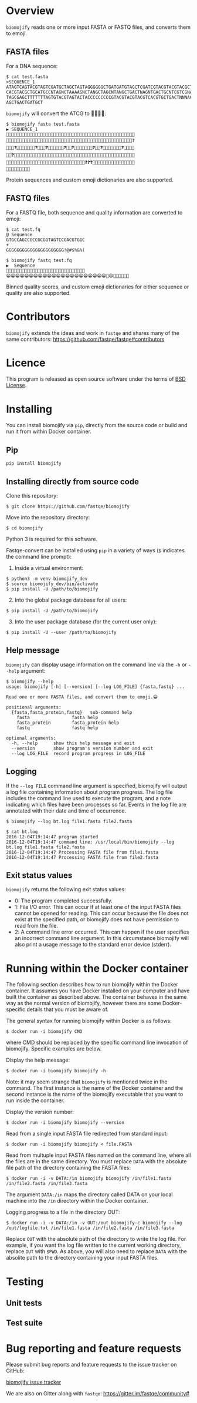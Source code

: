 # Overview 

`biomojify` reads one or more input FASTA or FASTQ files, and converts them to emoji.

## FASTA files
For a DNA sequence: 
```
$ cat test.fasta 
>SEQUENCE_1
ATAGTCAGTACGTAGTCGATGCTAGCTAGTAGGGGGGCTGATGATGTAGCTCGATCGTACGTACGTACGCTGAGTCAGTG
CACGTACGCTGCATGCCNTAGNCTAAAAGNCTANGCTAGCNTANGCTGACTNAGNTGACTGCNTCGTCGNATCATGTACG
TAGCGAGCTTTTTTTAGTGTACGTAGTACTACCCCCCCCCGTACGTACGTACGTCACGTGCTGACTNNNACGATCGTAGT
AGCTGACTGATGCT
```

`biomojify` will convert the ATCG to 🥑🍅🌽🍇:

```
$ biomojify fasta test.fasta 
▶️ SEQUENCE_1
🥑🍅🥑🍇🍅🌽🥑🍇🍅🥑🌽🍇🍅🥑🍇🍅🌽🍇🥑🍅🍇🌽🍅🥑🍇🌽🍅🥑🍇🍅🥑🍇🍇🍇🍇🍇🍇🌽🍅🍇🥑🍅🍇🥑🍅🍇🍅🥑🍇
🌽🍅🌽🍇🥑🍅🌽🍇🍅🥑🌽🍇🍅🥑🌽🍇🍅🥑🌽🍇🌽🍅🍇🥑🍇🍅🌽🥑🍇🍅🍇🌽🥑🌽🍇🍅🥑🌽🍇🌽🍅🍇🌽🥑🍅🍇🌽🌽❓
🍅🥑🍇❓🌽🍅🥑🥑🥑🥑🍇❓🌽🍅🥑❓🍇🌽🍅🥑🍇🌽❓🍅🥑❓🍇🌽🍅🍇🥑🌽🍅❓🥑🍇❓🍅🍇🥑🌽🍅🍇🌽❓🍅🌽🍇🍅
🌽🍇❓🥑🍅🌽🥑🍅🍇🍅🥑🌽🍇🍅🥑🍇🌽🍇🥑🍇🌽🍅🍅🍅🍅🍅🍅🍅🥑🍇🍅🍇🍅🥑🌽🍇🍅🥑🍇🍅🥑🌽🍅🥑🌽🌽🌽🌽🌽
🌽🌽🌽🌽🍇🍅🥑🌽🍇🍅🥑🌽🍇🍅🥑🌽🍇🍅🌽🥑🌽🍇🍅🍇🌽🍅🍇🥑🌽🍅❓❓❓🥑🌽🍇🥑🍅🌽🍇🍅🥑🍇🍅🥑🍇🌽🍅🍇
🥑🌽🍅🍇🥑🍅🍇🌽🍅

```
Protein sequences and custom emoji dictionaries are also supported.

## FASTQ files

For a FASTQ file, both sequence and quality information are converted to emoji:

```
$ cat test.fq
@ Sequence
GTGCCAGCCGCCGCGGTAGTCCGACGTGGC
+
GGGGGGGGGGGGGGGGGGGGGG!@#$%&%(
```
```
$ biomojify fastq test.fq
▶️  Sequence
🍇🍅🍇🌽🌽🥑🍇🌽🌽🍇🌽🌽🍇🌽🍇🍇🍅🥑🍇🍅🌽🌽🍇🥑🌽🍇🍅🍇🍇🌽
😁😁😁😁😁😁😁😁😁😁😁😁😁😁😁😁😁😁😁😁😁😁🚫😄👺💔🙅👾🙅💀
```

Binned quality scores, and custom emoji dictionaries for either sequence or quality are also supported.


# Contributors

`biomojify` extends the ideas and work in `fastqe` and shares many of the same contributors: https://github.com/fastqe/fastqe#contributors

# Licence

This program is released as open source software under the terms of [BSD License](https://raw.githubusercontent.com/fastqe/biomojify/master/LICENSE).

# Installing

You can install biomojify via `pip`, directly from the source code or build and run it from within Docker container.


## Pip

`pip install biomojify`

## Installing directly from source code

Clone this repository: 
```
$ git clone https://github.com/fastqe/biomojify
```

Move into the repository directory:
```
$ cd biomojify
```

Python 3 is required for this software.

Fastqe-convert can be installed using `pip` in a variety of ways (`$` indicates the command line prompt):

1. Inside a virtual environment:
```
$ python3 -m venv biomojify_dev
$ source biomojify_dev/bin/activate
$ pip install -U /path/to/biomojify
```
2. Into the global package database for all users:
```
$ pip install -U /path/to/biomojify
```
3. Into the user package database (for the current user only):
```
$ pip install -U --user /path/to/biomojify
```


## Help message

`biomojify` can display usage information on the command line via the `-h` or `--help` argument:


```
$ biomojify --help
usage: biomojify [-h] [--version] [--log LOG_FILE] {fasta,fastq} ...

Read one or more FASTA files, and convert them to emoji.😀

positional arguments:
  {fasta,fasta_protein,fastq}   sub-command help
    fasta                fasta help
    fasta_protein        fasta_protein help
    fastq                fastq help

optional arguments:
  -h, --help      show this help message and exit
  --version       show program's version number and exit
  --log LOG_FILE  record program progress in LOG_FILE
```


## Logging

If the ``--log FILE`` command line argument is specified, biomojify will output a log file containing information about program progress. The log file includes the command line used to execute the program, and a note indicating which files have been processes so far. Events in the log file are annotated with their date and time of occurrence. 

```
$ biomojify --log bt.log file1.fasta file2.fasta 
```
```
$ cat bt.log
2016-12-04T19:14:47 program started
2016-12-04T19:14:47 command line: /usr/local/bin/biomojify --log bt.log file1.fasta file2.fasta
2016-12-04T19:14:47 Processing FASTA file from file1.fasta
2016-12-04T19:14:47 Processing FASTA file from file2.fasta
```


## Exit status values

`biomojify` returns the following exit status values:

* 0: The program completed successfully.
* 1: File I/O error. This can occur if at least one of the input FASTA files cannot be opened for reading. This can occur because the file does not exist at the specified path, or biomojify does not have permission to read from the file. 
* 2: A command line error occurred. This can happen if the user specifies an incorrect command line argument. In this circumstance biomojify will also print a usage message to the standard error device (stderr).

# Running within the Docker container

The following section describes how to run biomojify within the Docker container. It assumes you have Docker installed on your computer and have built the container as described above. 
The container behaves in the same way as the normal version of biomojify, however there are some Docker-specific details that you must be aware of.

The general syntax for running biomojify within Docker is as follows:
```
$ docker run -i biomojify CMD
```
where CMD should be replaced by the specific command line invocation of biomojify. Specific examples are below.

Display the help message:
```
$ docker run -i biomojify biomojify -h
```
Note: it may seem strange that `biomojify` is mentioned twice in the command. The first instance is the name of the Docker container and the second instance is the name of the biomojify executable that you want to run inside the container.

Display the version number:
```
$ docker run -i biomojify biomojify --version
```

Read from a single input FASTA file redirected from standard input:
```
$ docker run -i biomojify biomojify < file.FASTA 
```

Read from multuple input FASTA files named on the command line, where all the files are in the same directory. You must replace `DATA` with the absolute file path of the directory containing the FASTA files:  
```
$ docker run -i -v DATA:/in biomojify biomojify /in/file1.fasta /in/file2.fasta /in/file3.fasta
```
The argument `DATA:/in` maps the directory called DATA on your local machine into the `/in` directory within the Docker container.

Logging progress to a file in the directory OUT: 
```
$ docker run -i -v DATA:/in -v OUT:/out biomojify-c biomojify --log /out/logfile.txt /in/file1.fasta /in/file2.fasta /in/file3.fasta
```
Replace `OUT` with the absolute path of the directory to write the log file. For example, if you want the log file written to the current working directory, replace `OUT` with `$PWD`.
As above, you will also need to replace `DATA` with the absolite path to the directory containing your input FASTA files.

# Testing

## Unit tests

## Test suite

# Bug reporting and feature requests

Please submit bug reports and feature requests to the issue tracker on GitHub:

[biomojify issue tracker](https://github.com/fastqe/biomojify/issues)


We are also on Gitter along with `fastqe`: https://gitter.im/fastqe/community#

